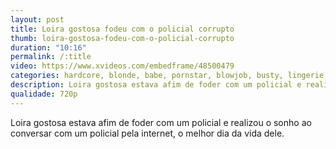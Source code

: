 ```yaml
---
layout: post
title: Loira gostosa fodeu com o policial corrupto
thumb: loira-gostosa-fodeu-com-o-policial-corrupto
duration: "10:16"
permalink: /:title
video: https://www.xvideos.com/embedframe/48500479
categories: hardcore, blonde, babe, pornstar, blowjob, busty, lingerie, cowgirl, pussy-licking, big-tits, doggy-style, nicole-aniston
description: Loira gostosa estava afim de foder com um policial e realizou o sonho ao conversar com um policial pela internet, o melhor dia da vida dele.
qualidade: 720p
---
```

Loira gostosa estava afim de foder com um policial e realizou o sonho ao conversar com um policial pela internet, o melhor dia da vida dele.
